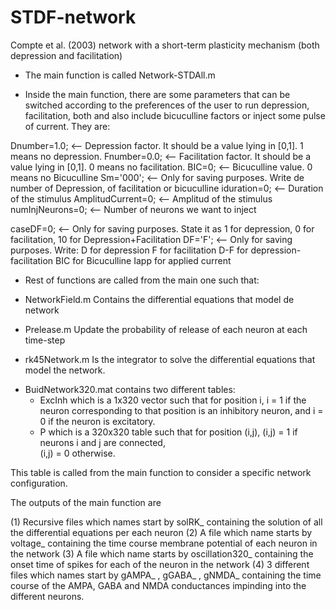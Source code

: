 # STDF-network
Compte et al. (2003) network with a short-term plasticity mechanism (both depression and facilitation)


* The main function is called Network-STDAll.m

* Inside the main function, there are some parameters that can be switched according to the preferences of the user to run depression, facilitation, both and also include bicuculline factors or inject some pulse of current. They are:

Dnumber=1.0;                   <-- Depression factor. It should be a value lying in [0,1]. 1 means no depression. 
Fnumber=0.0;                   <-- Facilitation factor. It should be a value lying in [0,1]. 0 means no facilitation. 
BIC=0;                         <-- Bicuculline value. 0 means no Bicuculline
Sm='000';                      <-- Only for saving purposes. Write de number of Depression, of facilitation or bicuculline
iduration=0;                   <-- Duration of the stimulus
AmplitudCurrent=0;             <-- Amplitud of the stimulus
numInjNeurons=0;               <-- Number of neurons we want to inject

caseDF=0;                       <-- Only for saving purposes. State it as 1 for depression, 0 for facilitation, 10 for Depression+Facilitation
DF='F';                         <-- Only for saving purposes. Write:
                                      D for depression
                                      F for facilitation
                                      D-F for depression-facilitation
                                      BIC for Bicuculline
                                      Iapp for applied current


* Rest of functions are called from the main one such that:

- NetworkField.m
  Contains the differential equations that model de network
- Prelease.m
  Update the probability of release of each neuron at each time-step
  
- rk45Network.m
  Is the integrator to solve the differential equations that model the network.



* BuidNetwork320.mat contains two different tables:
  - ExcInh which is a 1x320 vector such that for position i,
      i = 1 if the neuron corresponding to that position is an inhibitory neuron, and 
      i = 0 if the neuron is excitatory.
  - P which is a 320x320 table such that for position (i,j),
      (i,j) = 1 if neurons i and j are connected,  
      (i,j) = 0 otherwise.
      
This table is called from the main function to consider a specific network configuration. 


The outputs of the main function are

(1) Recursive files which names start by solRK_ containing the solution of all the differential equations per each neuron
(2) A file which name starts by voltage_ containing the time course membrane potential of each neuron in the network
(3) A file which name starts by oscillation320_ containing the onset time of spikes for each of the neuron in the network
(4) 3 different files which names start by gAMPA_ , gGABA_ , gNMDA_ containing the time course of the AMPA, GABA and NMDA conductances impinding into the different neurons.

